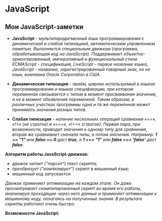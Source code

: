 # JavaScript

## Мои JavaScript-заметки

- **JavaScript** _- мультипарадигменный язык программирования с динамической и слабой типизацией, автоматическим управлением памятью. Выполняется специальным движком (программа, обрабатывающая код на JavaScript). Поддерживает объектно-ориентированный, императивный и функциональный стили. ECMAScript - спецификация, LiveScript - первое название языка, JavaScript - название, зарегистрированный товарный знак, но не язык, компании Oracle Corporation в США._

- **Динамическая типизация** _- приём, широко используемый в языках программирования и языках спецификации, при котором переменная связывается с типом в момент присваивания значения, а не в момент объявления переменной. Таким образом, в различных участках программы одна и та же переменная может принимать значения разных типов._

- **Слабая типизация** _- наличие нескольких операций сравнения «==», «!=» (не строгое) и «===», «!==» (строгое). Первая пара, при возможности, приводит значения к одному типу для сравнения, вторая же сравнивает сначала типы, а потом значения. Например: **1 == "1"** или **false == 0** даст **true**, а **1 === "1"** или **false === 'false'** даст **false**._

**Алгоритм работы JavaScript-движков:**

- _движок читает ("парсит") текст скрипта;_
- _преобразует ("компилирует") скрипт в машинный язык;_
- _машинный код запускается._

_Движок применяет оптимизации на каждом этапе. Он даже просматривает скомпилированный скрипт во время его работы, анализируя проходящие через него данные и применяет оптимизации к машинному коду, полагаясь на полученные знания. В результате скрипты работают очень быстро._

**Возможности JavaScript:**

